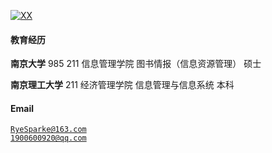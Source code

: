 [![XX](https://img.shields.io/badge/XX-github-blue?logo=github)](https://github.com/XX)

#### 教育经历
**南京大学** 985 211
信息管理学院 图书情报（信息资源管理） 硕士 

**南京理工大学** 211
经济管理学院 信息管理与信息系统      本科

#### Email  
<code>RyeSparke@163.com</code>  
<code>1900600920@qq.com</code>  



<!-- #### Education  
**XX University**, Master of XX (XX – XX)  
• GPA: XX/XX  

**XX University**, Exchange student <br>  
• As a XX, represented my college as an outstanding student for a XX exchange program.  

**XX University**, Honours Bachelor of XX (XX – XX)  
• GPA: XX/XX (top XX%)  

快捷注释 ctrl+/

#### Research Interests  
XX, XX, XX, XX. -->